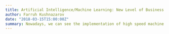 ```yaml
---
title: Artificial Intelligence/Machine Learning: New Level of Business Intelligence
author: Farruh Kushnazarov
date: "2018-03-15T15:00:00Z"
summary: Nowadays, we can see the implementation of high speed machine learning in all areas of society, such as trading, factoring, security, services and others. Everyday we can see different examples of AI/ML’s implementation in journal publications, in TV shows and on the Internet. We will analyze the pitfalls and possible obstacles in the implementation of AI/ML in BL through different examples
---
```


